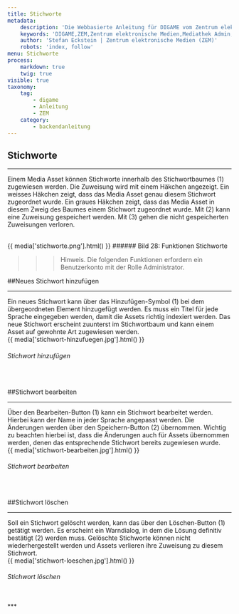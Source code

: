 ```yaml
---
title: Stichworte
metadata:
    description: 'Die Webbasierte Anleitung für DIGAME vom Zentrum elektronische Medien ZEM.'
    keywords: 'DIGAME,ZEM,Zentrum elektronische Medien,Mediathek Admin,Mediathek,Bilddatenbank,Bildverwaltung,Bundesverwaltung,Eidgenossenschaft,Schweizerische Eidgenossenschaft,VBS,Bundesamt für Verteidigung, Bevölkerungsschutz und Sport'
    author: 'Stefan Eckstein | Zentrum elektronische Medien (ZEM)'
    robots: 'index, follow'
menu: Stichworte
process:
    markdown: true
    twig: true
visible: true
taxonomy:
    tag:
        - digame
        - Anleitung
        - ZEM
    category:
        - backendanleitung
---
```


## Stichworte
***
Einem Media Asset können Stichworte innerhalb des Stichwortbaumes (1) zugewiesen werden. Die Zuweisung wird mit einem Häkchen angezeigt. Ein weisses Häkchen zeigt, dass das Media Asset genau diesem Stichwort zugeordnet wurde. Ein graues Häkchen zeigt, dass das Media Asset in diesem Zweig des Baumes einem Stichwort zugeordnet wurde.
Mit (2) kann eine Zuweisung gespeichert werden. Mit (3) gehen die nicht gespeicherten Zuweisungen verloren.

<br>
{{ media['stichworte.png'].html() }}
###### Bild 28: Funktionen Stichworte
<br>

>>> Hinweis. Die folgenden Funktionen erfordern ein Benutzerkonto mit der Rolle Administrator.

##Neues Stichwort hinzufügen
***

Ein neues Stichwort kann über das Hinzufügen-Symbol (1) bei dem übergeordneten Element hinzugefügt werden. Es muss ein Titel für jede Sprache eingegeben werden, damit die Assets richtig indexiert werden. Das neue Stichwort erscheint zuunterst im Stichwortbaum und kann einem Asset auf gewohnte Art zugewiesen werden.
<br>
{{ media['stichwort-hinzufuegen.jpg'].html() }}
###### Stichwort hinzufügen
<br>



##Stichwort bearbeiten
***

Über den Bearbeiten-Button (1) kann ein Stichwort bearbeitet werden. Hierbei kann der Name in jeder Sprache angepasst werden. Die Änderungen werden über den Speichern-Button (2) übernommen. Wichtig zu beachten hierbei ist, dass die Änderungen auch für Assets übernommen werden, denen das entsprechende Stichwort bereits zugewiesen wurde.
<br>
{{ media['stichwort-bearbeiten.jpg'].html() }}
###### Stichwort bearbeiten
<br>



##Stichwort löschen
***

Soll ein Stichwort gelöscht werden, kann das über den Löschen-Button (1) getätigt werden. Es erscheint ein Warndialog, in dem die Lösung definitiv bestätigt (2) werden muss. Gelöschte Stichworte können nicht wiederhergestellt werden und Assets verlieren ihre Zuweisung zu diesem Stichwort.
<br>
{{ media['stichwort-loeschen.jpg'].html() }}
###### Stichwort löschen
<br>
***




